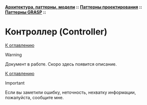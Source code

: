 **[Архитектура, паттерны, модели](../../../README.md#patterns) ::** 
**[Паттерны проектирования](../../../README.md#patterns-design) ::** 
**[Паттерны GRASP](../../../README.md#patterns-design-grasp) ::**
# Контроллер (Controller)

<!--
https://ru.wikipedia.org/wiki/GRASP
https://alishoff.com/blog/365
https://bool.dev/blog/detail/grasp-printsipy
https://habr.com/ru/articles/92570/
https://habr.com/ru/articles/38323/
-->

[К оглавлению](../../../README.md#patterns-design-grasp)

> [!WARNING]
> Документ в работе. Скоро здесь появится описание.

[К оглавлению](../../../README.md#patterns-design-grasp)

> [!IMPORTANT]
> Если вы заметили ошибку, неточность, нехватку информации, пожалуйста, сообщите мне.
